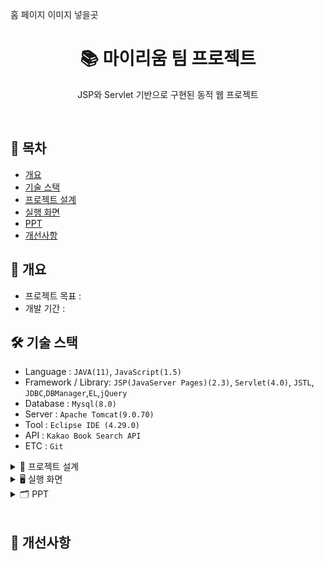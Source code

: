 홈 페이지 이미지 넣을곳

<h1 align="center">📚 마이리움 팀 프로젝트</h1>
<p align="center">JSP와 Servlet 기반으로 구현된 동적 웹 프로젝트</p>
<br/>

</details>

## 📌 목차

- [개요](https://github.com/notuna87/noh_aladinJSP#-개요)
- [기술 스택](https://github.com/notuna87/noh_aladinJSP#-기술-스택)
- [프로젝트 설계](https://github.com/notuna87/noh_aladinJSP#-프로젝트-설계)
- [실행 화면](https://github.com/notuna87/noh_aladinJSP#-실행-화면)
- [PPT](https://github.com/notuna87/noh_aladinJSP#-PPT)
- [개선사항](https://github.com/notuna87/noh_aladinJSP#-개선사항)

## 📖 개요
- 프로젝트 목표 : 
- 개발 기간 :

## 🛠️ 기술 스택
- Language : `JAVA(11)`, `JavaScript(1.5)`
- Framework / Library: `JSP(JavaServer Pages)(2.3)`, `Servlet(4.0)`, `JSTL`, `JDBC`,`DBManager`,`EL`,`jQuery`
- Database : `Mysql(8.0)`
- Server : `Apache Tomcat(9.0.70)`
- Tool : `Eclipse IDE (4.29.0)`
- API : `Kakao Book Search API`
- ETC : `Git`

<details><summary> 🧩 프로젝트 설계</summary>

<h3 align="center">Usecase Diagram</h3>

<img width="1128" height="790" alt="Image" src="https://github.com/user-attachments/assets/728d4a85-0932-4a82-9524-97cdfa095230" />

<h3 align="center">ERD</h3>

<img width="1590" height="1060" alt="image" src="https://github.com/user-attachments/assets/5c1ef303-019c-489d-924a-ba296886ff14" />


<h3 align="center">Class Diagram</h3>

<img width="1932" height="747" alt="Image" src="https://github.com/user-attachments/assets/ff04d9aa-5979-4b42-b2f4-e4e0920a6e2f" />
회원정보 

<img width="1410" height="851" alt="Image" src="https://github.com/user-attachments/assets/ef7a46b7-06d0-43c5-b1a7-665b53e354d6" />
회원가입

<img width="1463" height="1016" alt="Image" src="https://github.com/user-attachments/assets/9e578550-ddb7-4059-a4a3-fdfcccc2175e" />
아이디찾기

<img width="1380" height="927" alt="Image" src="https://github.com/user-attachments/assets/7709e7de-1404-4fbb-949b-4dab8069c9d7" />
비밀번호 찾기

<img width="1281" height="1069" alt="Image" src="https://github.com/user-attachments/assets/3fbbbe04-3853-4a30-93b8-3718dfc2b60f" />
member레스트

<img width="1475" height="1119" alt="Image" src="https://github.com/user-attachments/assets/946672c0-6282-4995-8198-8277b52fb13a" />
회원정보수정

<img width="1170" height="1208" alt="Image" src="https://github.com/user-attachments/assets/3edb21a8-898d-4532-b691-fc98b2522f44" />
마이페이지

<img width="1209" height="1138" alt="Image" src="https://github.com/user-attachments/assets/5706f862-df7b-449e-bcc3-edf1ac966edd" />
주문내역

<img width="2082" height="2085" alt="Image" src="https://github.com/user-attachments/assets/9e6b32c3-8966-48cc-8800-c79a93550638" />
리뷰

<img width="1271" height="724" alt="Image" src="https://github.com/user-attachments/assets/7de8167e-2ab0-41b2-9461-00c3748f7621" />
토탈리뷰



</details>

<details><summary>🖥️ 실행 화면</summary>

  
![Image](https://github.com/user-attachments/assets/4abb5015-8506-4d88-8090-dfa03419b902)

회원가입

![Image](https://github.com/user-attachments/assets/4b7195ff-b11f-4aeb-955c-51312b2c9ba6)

로그인

![Image](https://github.com/user-attachments/assets/9d809e17-8d76-4b70-b116-5ee7663363c7)
아이디 비밀번호찾기

<!-- Failed to upload "마이페이지환불.gif" -->
마이페이지 구매

![Image](https://github.com/user-attachments/assets/ba9c1f72-1a9f-4f56-ae5d-5d0792af0020)
상품리뷰

![Image](https://github.com/user-attachments/assets/899351c1-0218-427d-ad01-f43e9b9db868)
회원정보수정

![Image](https://github.com/user-attachments/assets/a4c324c9-9387-42fb-bcda-9547266f3245)
비밀번호 변경
</details>


<details><summary> 🗂️ PPT</summary>

![Image](https://github.com/user-attachments/assets/e88a6274-824a-49df-abb1-e63b4d900bea)

![Image](https://github.com/user-attachments/assets/bee88854-93c9-4e7f-88f5-1a96989f6f8b)

<img width="1922" height="1085" alt="Image" src="https://github.com/user-attachments/assets/1da655c9-44a0-4a09-9287-ad5fe0b412c7" />

![Image](https://github.com/user-attachments/assets/ecf52773-ef47-49b2-8e28-25e3e8d75ee5)

![Image](https://github.com/user-attachments/assets/8ad0637d-a1cc-4a78-ab70-38ce7baf105f)
![Image](https://github.com/user-attachments/assets/d21ac161-dbbd-4b47-af2c-ba93918a4f06)
![Image](https://github.com/user-attachments/assets/af9848b8-6c0a-411f-93cb-28c8dfe0b9eb)
![Image](https://github.com/user-attachments/assets/31d7db14-7a12-4974-a23f-d2776ab93a06)
![Image](https://github.com/user-attachments/assets/7459942e-cc77-43af-9c24-e6f94451f636)
![Image](https://github.com/user-attachments/assets/44db10a2-6b45-4b00-bf70-4119d03742d4)
![Image](https://github.com/user-attachments/assets/b162bb10-b80b-4eae-bf5f-c4421fc6b06e)
![Image](https://github.com/user-attachments/assets/fd560296-1ca7-42ea-9196-96c2d57b4e45)
![Image](https://github.com/user-attachments/assets/fd824ddb-4807-45ac-9533-fc3f369540f5)
![Image](https://github.com/user-attachments/assets/67196992-8d5b-4603-8783-5953db50f3f8)
![Image](https://github.com/user-attachments/assets/8e6bbc9c-559e-45c2-bb75-99c927069b24)
![Image](https://github.com/user-attachments/assets/5789322f-dd1f-4a63-9f34-b65a8d57a890)
![Image](https://github.com/user-attachments/assets/2ea61220-e372-4adc-b329-84f5bc734bd7)
![Image](https://github.com/user-attachments/assets/ac025faa-c0a6-440c-8b19-496fde4b9f60)

![Image](https://github.com/user-attachments/assets/7142ea2c-cd05-407a-8710-6bb86ce859f5)
![Image](https://github.com/user-attachments/assets/2fa54cf9-3845-4046-80f6-4bd7735ae00a)
![Image](https://github.com/user-attachments/assets/3061162c-d4c4-48e2-b887-7bfbfaeaad33)
![Image](https://github.com/user-attachments/assets/50b30b7d-eaf2-4309-a257-3d5a41ec60c9)
![Image](https://github.com/user-attachments/assets/6b7fa854-8ec5-4733-ba29-1493f844dc66)
![Image](https://github.com/user-attachments/assets/34192e8d-f871-45df-a544-cd11a5f3f18e)
<img width="1924" height="1087" alt="Image" src="https://github.com/user-attachments/assets/caee1baf-e427-4ab5-ae3c-0624df4d727e" />


![Image](https://github.com/user-attachments/assets/2b60860d-2ac1-42fc-bb16-fae557ac1038)
![Image](https://github.com/user-attachments/assets/76a20db9-427d-49d6-8eb3-43c5290ca5c9)
![Image](https://github.com/user-attachments/assets/0fabe28b-3912-4b78-976c-600f8e6c5c7c)
![Image](https://github.com/user-attachments/assets/ad3f60ca-f826-4f11-a44a-38be1f5c163c)
![Image](https://github.com/user-attachments/assets/26f51517-9091-4103-a0c0-c61e8858ece1)
![Image](https://github.com/user-attachments/assets/0387ab88-53fd-47db-99eb-7d0456e10081)
![Image](https://github.com/user-attachments/assets/dba658d9-b01b-400a-a84f-44a653570f99)
![Image](https://github.com/user-attachments/assets/565df81a-a1e1-4218-94e9-dc04fe4aa94b)
![Image](https://github.com/user-attachments/assets/84296071-cbf9-4ae5-87f7-f718c96cb660)
![Image](https://github.com/user-attachments/assets/af0d3431-21f4-4799-b35e-172cf31284f1)
![Image](https://github.com/user-attachments/assets/84e94d13-ad0f-4ab6-8a83-a968a3a9af19)
![Image](https://github.com/user-attachments/assets/df8463d0-e70f-4b45-853f-f36f426b40ce)
![Image](https://github.com/user-attachments/assets/7bafa5b3-be02-48d8-b2fc-ca190be30bbe)
![Image](https://github.com/user-attachments/assets/b3e17e32-816d-4929-a504-e9bd3ce2a37d)
![Image](https://github.com/user-attachments/assets/29464223-2139-420f-a4f8-ca1afcb3fbc6)
![Image](https://github.com/user-attachments/assets/3cd0215d-a16e-4cdb-a56a-6529862c9d02)
![Image](https://github.com/user-attachments/assets/101d2c72-5436-4956-b58e-da4336bb4f89)
![Image](https://github.com/user-attachments/assets/19195e1a-d0f1-453b-b4c9-2181f4ad3c2d)
![Image](https://github.com/user-attachments/assets/9e71c02a-c5f3-49cf-bb87-206a3ade5f71)
![Image](https://github.com/user-attachments/assets/85598711-391d-45fc-a35d-3100ef602ffd)
![Image](https://github.com/user-attachments/assets/7a3efc97-5256-4b5d-b2ac-df9ce17c4cb0)
![Image](https://github.com/user-attachments/assets/789774ba-a508-4932-a106-27605260df8b)
![Image](https://github.com/user-attachments/assets/7323fb4c-a7cc-4d74-b67a-c3a1aa7b9317)
![Image](https://github.com/user-attachments/assets/6820c417-a0b9-44e6-b251-4f183660989a)

![Image](https://github.com/user-attachments/assets/7636490f-b9c7-427e-90f1-53e47fca7f7d)
![Image](https://github.com/user-attachments/assets/574ef6e1-35c6-492f-8040-f58b5df177f0)
![Image](https://github.com/user-attachments/assets/465f487a-ab0a-4bf1-ae18-5a2a299ec489)

</details>
</br>

## 🚀 개선사항
</br>

